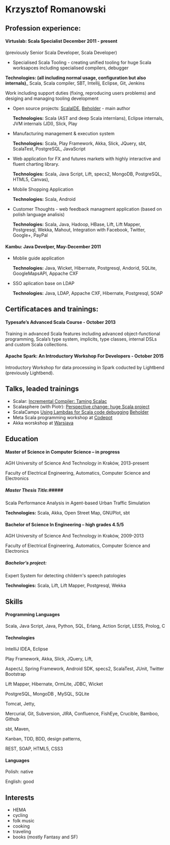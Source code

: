 # Krzysztof Romanowski #



## Profession experience: ##

#### Virtuslab: Scala Specialist December 2011 - present
(previously Senior Scala Developer, Scala Developer)
* Specialised Scala Tooling - creating unified tooling for huge Scala worksapces including specialised compilers, debugger 
  
__Technologies: (all including normal usage, configuration but also internals)___ Scala, Scala compiler, SBT, Intellij, Eclipse, Git, Jenkins

  Work including support duties (fixing, reproducing users problems) and desiging and managing tooling development

* Open source projects: [ScalaIDE](https://github.com/scala-ide/scala-ide/graphs/contributors?from=2008-05-11&to=2016-04-06&type=a), [Beholder](https://github.com/VirtusLab/Beholder) - main author

  __Technologies:__ Scala (AST and deep Scala internlans), Eclipse internals, JVM internals (JDI), Slick, Play
		
* Manufacturing management & execution system 

  __Technologies:__ Scala, Play Framework, Akka, Slick, JQuery, sbt, ScalaTest, PostgreSQL, JavaScript

* Web application for FX and futures markets with highly interactive and fluent charting library.  

  __Technologies:__ Scala, Java Script, Lift, specs2, MongoDB, PostgreSQL, HTML5, Canvas),
		 
* Mobile Shopping Application

  __Technologies:__ Scala, Android

* Customer Thoughts - web feedback managment application (based on polish language analisis)

  __Technologies:__ Scala, Java, Hadoop, HBase, Lift, Lift Mapper, Postgresql, Wekka, Mahout, Integration with Facebook, Twitter, Google+, PayPal



#### Kambu: Java Develper, May-December 2011 ####

* Moblie guide application

  __Technologies:__ Java, Wicket, Hibernate, Postgresql, Andorid, SQLite, GoogleMapsAPI, Appache CXF

* SSO aplication base on LDAP
  
  __Technologies:__ Java, LDAP, Appache CXF, Hibernate, Postgresql, SOAP


## Certificataces and trainings: ##

#### Typesafe’s Advanced Scala Course - October 2013 ####

Training in advanced Scala features including advanced object-functional programming, Scala’s type system, implicits, type classes, internal DSLs and custom Scala collections.

#### Apache Spark: An Introductory Workshop For Developers - October 2015 ####

Introductory Workshop for data processing in Spark coducted by Lightbend (previously Lightbend).

## Talks, leaded trainings ##

 * Scalar: [Incremental Compiler: Taming Scalac](http://scalar-conf.com/)
 * Scalasphere (with Piotr): [Perspective change: huge Scala project](https://www.youtube.com/watch?v=PbKFg2BD1bs)
 * ScalaCamps  [Using Lambdas for Scala code debugging](https://www.youtube.com/watch?v=_AUZP6Qx8o0) [Beholder](http://scalacamp.pl/previous/scalacamp-7.html)
 * Meta Scala programming workshop at [Codepot](https://codepot.pl/#tutors)
 * Akka worskshop at [Warsjava](http://warsjawa.pl/)

## Education ##

#### Master of Science in Computer Science – in progress ####
	
AGH University of Science And Technology in Kraków, 2013-present
	
Faculty of Electrical Engineering, Automatics, Computer Science and Electronics


##### Master Thesis Title:#####
Scala Performance Analysis in Agent-based Urban Traffic Simulation
	
__Technologies:__  Scala, Akka, Open Street Map, GNUPlot, sbt


#### Bachelor of Science In Engineering – high grades 4.5/5 ####
	
AGH University of Science And Technology in Kraków, 2009-2013
    
Faculty of Electrical Engineering, Automatics, Computer Science and Electronics

##### Bachelor’s project: #####

Expert System for detecting childern's speech patologies

__Technologies:__   Scala, Lift, Lift Mapper, Postgresql, Wekka

## Skills ##
#### Programming Languages ####
Scala, Java Script, Java, Python, SQL, Erlang, Action Script, LESS, Prolog, C

#### Technologies ####
IntelliJ IDEA, Eclipse

Play Framework, Akka, Slick, JQuery, Lift, 

AspectJ, Spring Framework,  Android SDK, specs2, ScalaTest, JUnit, Twitter Bootstrap
	
Lift Mapper, Hibernate, OrmLite, JDBC, Wicket
	
PostgreSQL, MongoDB , MySQL, SQLite

Tomcat, Jetty,

Mercurial, Git, Subversion, JIRA, Confluence, FishEye, Crucible, Bamboo, Github

sbt, Maven,

Kanban, TDD, BDD, design patterns,

REST, SOAP, HTML5, CSS3
	
#### Languages ####

Polish: native	

English: good
	

## Interests ##
* HEMA
* cycling
* folk music
* cooking
* traveling
* books (mostly Fantasy and SF) 
